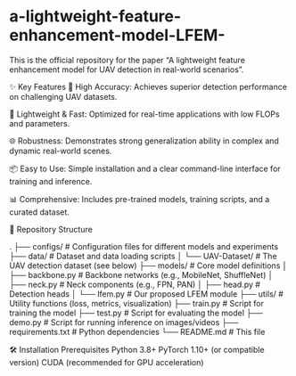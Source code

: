 # a-lightweight-feature-enhancement-model-LFEM-
This is the official repository for the paper “A lightweight feature enhancement model for UAV detection in real-world scenarios”.

✨ Key Features
🎯 High Accuracy: Achieves superior detection performance on challenging UAV datasets.

🚀 Lightweight & Fast: Optimized for real-time applications with low FLOPs and parameters.

🌐 Robustness: Demonstrates strong generalization ability in complex and dynamic real-world scenes.

📦 Easy to Use: Simple installation and a clear command-line interface for training and inference.

📊 Comprehensive: Includes pre-trained models, training scripts, and a curated dataset.


📁 Repository Structure

.
├── configs/               # Configuration files for different models and experiments
├── data/                  # Dataset and data loading scripts
│   └── UAV-Dataset/       # The UAV detection dataset (see below)
├── models/                # Core model definitions
│   ├── backbone.py        # Backbone networks (e.g., MobileNet, ShuffleNet)
│   ├── neck.py            # Neck components (e.g., FPN, PAN)
│   ├── head.py            # Detection heads
│   └── lfem.py            # Our proposed LFEM module
├── utils/                 # Utility functions (loss, metrics, visualization)
├── train.py               # Script for training the model
├── test.py                # Script for evaluating the model
├── demo.py                # Script for running inference on images/videos
├── requirements.txt       # Python dependencies
└── README.md              # This file

🛠️ Installation
Prerequisites
Python 3.8+
PyTorch 1.10+ (or compatible version)
CUDA (recommended for GPU acceleration)
